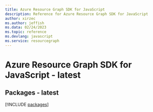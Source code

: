 ```yaml
---
title: Azure Resource Graph SDK for JavaScript
description: Reference for Azure Resource Graph SDK for JavaScript
author: xirzec
ms.author: jeffish
ms.data: 02/24/2023
ms.topic: reference
ms.devlang: javascript
ms.service: resourcegraph
---
```

# Azure Resource Graph SDK for JavaScript - latest
## Packages - latest
[!INCLUDE [packages](resource-graph-index.md)]